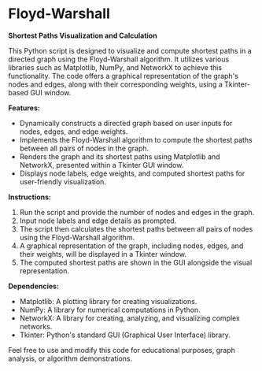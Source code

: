 # Floyd-Warshall
**Shortest Paths Visualization and Calculation**

This Python script is designed to visualize and compute shortest paths in a directed graph using the Floyd-Warshall algorithm. It utilizes various libraries such as Matplotlib, NumPy, and NetworkX to achieve this functionality. The code offers a graphical representation of the graph's nodes and edges, along with their corresponding weights, using a Tkinter-based GUI window.

**Features:**
- Dynamically constructs a directed graph based on user inputs for nodes, edges, and edge weights.
- Implements the Floyd-Warshall algorithm to compute the shortest paths between all pairs of nodes in the graph.
- Renders the graph and its shortest paths using Matplotlib and NetworkX, presented within a Tkinter GUI window.
- Displays node labels, edge weights, and computed shortest paths for user-friendly visualization.

**Instructions:**
1. Run the script and provide the number of nodes and edges in the graph.
2. Input node labels and edge details as prompted.
3. The script then calculates the shortest paths between all pairs of nodes using the Floyd-Warshall algorithm.
4. A graphical representation of the graph, including nodes, edges, and their weights, will be displayed in a Tkinter window.
5. The computed shortest paths are shown in the GUI alongside the visual representation.

**Dependencies:**
- Matplotlib: A plotting library for creating visualizations.
- NumPy: A library for numerical computations in Python.
- NetworkX: A library for creating, analyzing, and visualizing complex networks.
- Tkinter: Python's standard GUI (Graphical User Interface) library.

Feel free to use and modify this code for educational purposes, graph analysis, or algorithm demonstrations.
